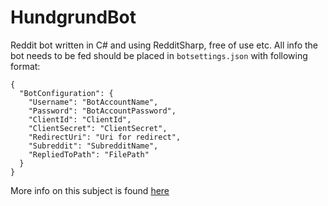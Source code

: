 # HundgrundBot

Reddit bot written in C# and using RedditSharp, free of use etc. All info the bot needs to be fed should be placed in `botsettings.json` with following format:
```
{
  "BotConfiguration": {
    "Username": "BotAccountName",
    "Password": "BotAccountPassword",
    "ClientId": "ClientId",
    "ClientSecret": "ClientSecret",
    "RedirectUri": "Uri for redirect",
    "Subreddit": "SubredditName",
    "RepliedToPath": "FilePath"
  }
}
```
More info on this subject is found [here](https://github.com/reddit-archive/reddit/wiki/OAuth2)
